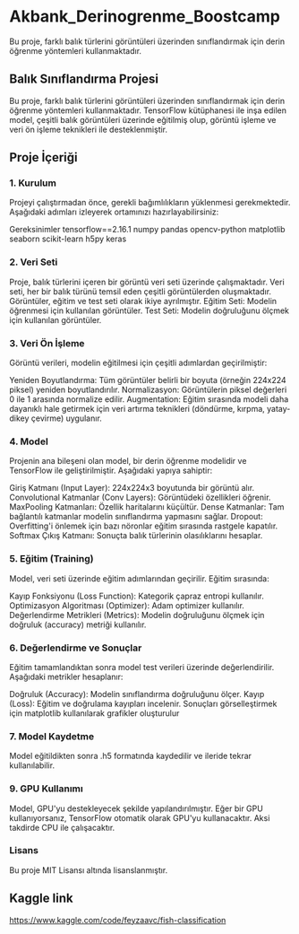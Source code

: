 # Akbank_Derinogrenme_Boostcamp
Bu proje, farklı balık türlerini görüntüleri üzerinden sınıflandırmak için derin öğrenme yöntemleri kullanmaktadır.
## Balık Sınıflandırma Projesi
Bu proje, farklı balık türlerini görüntüleri üzerinden sınıflandırmak için derin öğrenme yöntemleri kullanmaktadır. TensorFlow kütüphanesi ile inşa edilen model, çeşitli balık görüntüleri üzerinde eğitilmiş olup, görüntü işleme ve veri ön işleme teknikleri ile desteklenmiştir.

## Proje İçeriği
### 1. Kurulum
Projeyi çalıştırmadan önce, gerekli bağımlılıkların yüklenmesi gerekmektedir. Aşağıdaki adımları izleyerek ortamınızı hazırlayabilirsiniz:

Gereksinimler
tensorflow==2.16.1
numpy
pandas
opencv-python
matplotlib
seaborn
scikit-learn
h5py
keras
### 2. Veri Seti
Proje, balık türlerini içeren bir görüntü veri seti üzerinde çalışmaktadır. Veri seti, her bir balık türünü temsil eden çeşitli görüntülerden oluşmaktadır. Görüntüler, eğitim ve test seti olarak ikiye ayrılmıştır.
Eğitim Seti: Modelin öğrenmesi için kullanılan görüntüler.
Test Seti: Modelin doğruluğunu ölçmek için kullanılan görüntüler.

### 3. Veri Ön İşleme
Görüntü verileri, modelin eğitilmesi için çeşitli adımlardan geçirilmiştir:

Yeniden Boyutlandırma: Tüm görüntüler belirli bir boyuta (örneğin 224x224 piksel) yeniden boyutlandırılır.
Normalizasyon: Görüntülerin piksel değerleri 0 ile 1 arasında normalize edilir.
Augmentation: Eğitim sırasında modeli daha dayanıklı hale getirmek için veri artırma teknikleri (döndürme, kırpma, yatay-dikey çevirme) uygulanır.
### 4. Model
Projenin ana bileşeni olan model, bir derin öğrenme modelidir ve TensorFlow ile geliştirilmiştir. Aşağıdaki yapıya sahiptir:

Giriş Katmanı (Input Layer): 224x224x3 boyutunda bir görüntü alır.
Convolutional Katmanlar (Conv Layers): Görüntüdeki özellikleri öğrenir.
MaxPooling Katmanları: Özellik haritalarını küçültür.
Dense Katmanlar: Tam bağlantılı katmanlar modelin sınıflandırma yapmasını sağlar.
Dropout: Overfitting'i önlemek için bazı nöronlar eğitim sırasında rastgele kapatılır.
Softmax Çıkış Katmanı: Sonuçta balık türlerinin olasılıklarını hesaplar.
### 5. Eğitim (Training)
Model, veri seti üzerinde eğitim adımlarından geçirilir. Eğitim sırasında:

Kayıp Fonksiyonu (Loss Function): Kategorik çapraz entropi kullanılır.
Optimizasyon Algoritması (Optimizer): Adam optimizer kullanılır.
Değerlendirme Metrikleri (Metrics): Modelin doğruluğunu ölçmek için doğruluk (accuracy) metriği kullanılır.

### 6. Değerlendirme ve Sonuçlar
Eğitim tamamlandıktan sonra model test verileri üzerinde değerlendirilir. Aşağıdaki metrikler hesaplanır:

Doğruluk (Accuracy): Modelin sınıflandırma doğruluğunu ölçer.
Kayıp (Loss): Eğitim ve doğrulama kayıpları incelenir.
Sonuçları görselleştirmek için matplotlib kullanılarak grafikler oluşturulur
### 7. Model Kaydetme
Model eğitildikten sonra .h5 formatında kaydedilir ve ileride tekrar kullanılabilir.

### 9. GPU Kullanımı
Model, GPU'yu destekleyecek şekilde yapılandırılmıştır. Eğer bir GPU kullanıyorsanız, TensorFlow otomatik olarak GPU'yu kullanacaktır. Aksi takdirde CPU ile çalışacaktır.
### Lisans
Bu proje MIT Lisansı altında lisanslanmıştır. 

## Kaggle link
https://www.kaggle.com/code/feyzaavc/fish-classification

